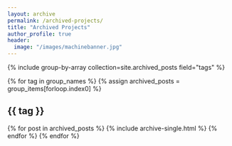 ```yaml
---
layout: archive
permalink: /archived-projects/
title: "Archived Projects"
author_profile: true
header:
  image: "/images/machinebanner.jpg"
---
```

{% include group-by-array collection=site.archived_posts field="tags" %}

{% for tag in group_names %}
  {% assign archived_posts = group_items[forloop.index0] %}
  <h2 id="{{ tag | slugify }}" class="archive__subtitle">{{ tag }}</h2>
  {% for post in archived_posts %}
    {% include archive-single.html %}
  {% endfor %}
{% endfor %}
